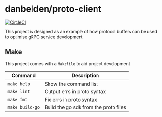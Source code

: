 # danbelden/proto-client

[![CircleCI](https://circleci.com/gh/danbelden/proto-client.svg?style=svg&circle-token=4a0b14a01a436da90a22895fe5127cf30c4793ad)](https://circleci.com/gh/danbelden/proto-client)

This project is designed as an example of how protocol buffers can be used to optimise gRPC service development

## Make

This project comes with a `Makefile` to aid project development

| Command         | Description                           |
| --------------- | ------------------------------------- |
| `make help`     | Show the command list                 |
| `make lint`     | Output errs in proto syntax           |
| `make fmt`      | Fix errs in proto syntax              |
| `make build-go` | Build the go sdk from the proto files |
